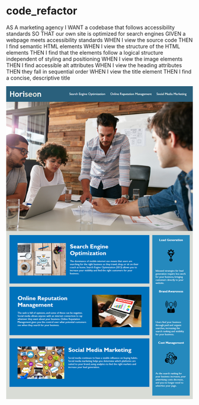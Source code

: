 # code_refactor
AS A marketing agency
I WANT a codebase that follows accessibility standards
SO THAT our own site is optimized for search engines
GIVEN a webpage meets accessibility standards
WHEN I view the source code
THEN I find semantic HTML elements
WHEN I view the structure of the HTML elements
THEN I find that the elements follow a logical structure independent of styling and positioning
WHEN I view the image elements
THEN I find accessible alt attributes
WHEN I view the heading attributes
THEN they fall in sequential order
WHEN I view the title element
THEN I find a concise, descriptive title

![This is an image](./assets/images/01-html-css-git-homework-demo.png)